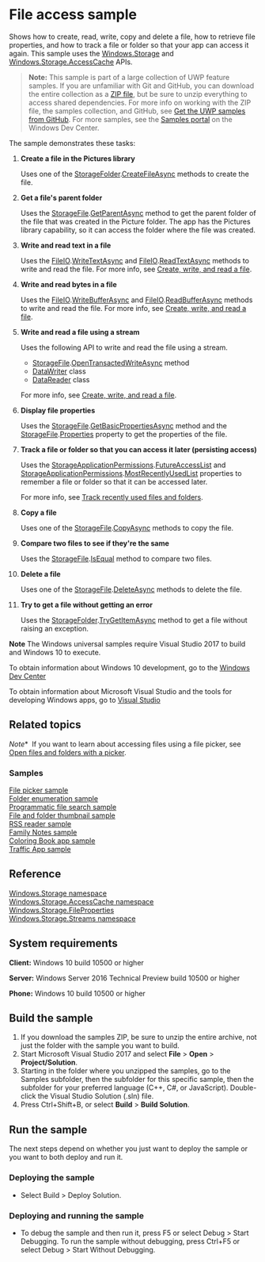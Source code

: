 ﻿<!---
  category: FilesFoldersAndLibraries
  samplefwlink: http://go.microsoft.com/fwlink/p/?LinkId=619995
--->

# File access sample

Shows how to create, read, write, copy and delete a file, how to retrieve file properties, and how 
to track a file or folder so that your app can access it again. 
This sample uses the [Windows.Storage](https://msdn.microsoft.com/library/windows/apps/br227346) and 
[Windows.Storage.AccessCache](https://msdn.microsoft.com/library/windows/apps/br207498) APIs.

> **Note:** This sample is part of a large collection of UWP feature samples. 
> If you are unfamiliar with Git and GitHub, you can download the entire collection as a 
> [ZIP file](https://github.com/Microsoft/Windows-universal-samples/archive/master.zip), but be 
> sure to unzip everything to access shared dependencies. For more info on working with the ZIP file, 
> the samples collection, and GitHub, see [Get the UWP samples from GitHub](https://aka.ms/ovu2uq). 
> For more samples, see the [Samples portal](https://aka.ms/winsamples) on the Windows Dev Center. 

The sample demonstrates these tasks:

1.  **Create a file in the Pictures library**

    Uses one of the [StorageFolder](https://msdn.microsoft.com/library/windows/apps/br227230).[CreateFileAsync](https://msdn.microsoft.com/library/windows/apps/br227249) methods to create the file.

2.  **Get a file's parent folder**

    Uses the [StorageFile](https://msdn.microsoft.com/library/windows/apps/br227171).[GetParentAsync](https://msdn.microsoft.com/library/windows/apps/dn298477) method to get the parent folder of the file that was created in the Picture folder. The app has the Pictures library capability, so it can access the folder where the file was created.

3.  **Write and read text in a file**

    Uses the [FileIO](https://msdn.microsoft.com/library/windows/apps/hh701440).[WriteTextAsync](https://msdn.microsoft.com/library/windows/apps/hh701505) and [FileIO](https://msdn.microsoft.com/library/windows/apps/hh701440).[ReadTextAsync](https://msdn.microsoft.com/library/windows/apps/hh701482) methods to write and read the file. For more info, see [Create, write, and read a file](https://msdn.microsoft.com/library/windows/apps/mt185401).

4.  **Write and read bytes in a file**

    Uses the [FileIO](https://msdn.microsoft.com/library/windows/apps/hh701440).[WriteBufferAsync](https://msdn.microsoft.com/library/windows/apps/hh701490) and [FileIO](https://msdn.microsoft.com/library/windows/apps/hh701440).[ReadBufferAsync](https://msdn.microsoft.com/library/windows/apps/hh701468) methods to write and read the file. For more info, see [Create, write, and read a file](https://msdn.microsoft.com/library/windows/apps/mt185401).

5.  **Write and read a file using a stream**

    Uses the following API to write and read the file using a stream.

    -   [StorageFile](https://msdn.microsoft.com/library/windows/apps/br227171).[OpenTransactedWriteAsync](https://msdn.microsoft.com/library/windows/apps/hh996766) method
    -   [DataWriter](https://msdn.microsoft.com/library/windows/apps/br208154) class
    -   [DataReader](https://msdn.microsoft.com/library/windows/apps/br208119) class

    For more info, see [Create, write, and read a file](https://msdn.microsoft.com/library/windows/apps/mt185401).

6.  **Display file properties**

    Uses the [StorageFile](https://msdn.microsoft.com/library/windows/apps/br227171).[GetBasicPropertiesAsync](https://msdn.microsoft.com/library/windows/apps/hh701737) method and the [StorageFile](https://msdn.microsoft.com/library/windows/apps/br227171).[Properties](https://msdn.microsoft.com/library/windows/apps/br227225) property to get the properties of the file.

7.  **Track a file or folder so that you can access it later (persisting access)**

    Uses the [StorageApplicationPermissions](https://msdn.microsoft.com/library/windows/apps/br207456).[FutureAccessList](https://msdn.microsoft.com/library/windows/apps/br207457) and [StorageApplicationPermissions](https://msdn.microsoft.com/library/windows/apps/br207456).[MostRecentlyUsedList](https://msdn.microsoft.com/library/windows/apps/br207458) properties to remember a file or folder so that it can be accessed later.

    For more info, see [Track recently used files and folders](https://msdn.microsoft.com/library/windows/apps/mt186452).

8.  **Copy a file**

    Uses one of the [StorageFile](https://msdn.microsoft.com/library/windows/apps/br227171).[CopyAsync](https://msdn.microsoft.com/library/windows/apps/br227190) methods to copy the file.

9.  **Compare two files to see if they're the same**

    Uses the [StorageFile](https://msdn.microsoft.com/library/windows/apps/br227171).[IsEqual](https://msdn.microsoft.com/library/windows/apps/dn298484) method to compare two files.

10. **Delete a file**

    Uses one of the [StorageFile](https://msdn.microsoft.com/library/windows/apps/br227171).[DeleteAsync](https://msdn.microsoft.com/library/windows/apps/br227199) methods to delete the file.

11. **Try to get a file without getting an error**

    Uses the [StorageFolder](https://msdn.microsoft.com/library/windows/apps/br227230).[TryGetItemAsync](https://msdn.microsoft.com/library/windows/apps/dn251721) method to get a file without raising an exception.

**Note** The Windows universal samples require Visual Studio 2017 to build and Windows 10 to execute.
 
To obtain information about Windows 10 development, go to the [Windows Dev Center](http://go.microsoft.com/fwlink/?LinkID=532421)

To obtain information about Microsoft Visual Studio and the tools for developing Windows apps, go to [Visual Studio](http://go.microsoft.com/fwlink/?LinkID=532422)

## Related topics

*Note**  If you want to learn about accessing files using a file picker, see [Open files and folders with a picker](https://msdn.microsoft.com/library/windows/apps/mt186456).

### Samples

[File picker sample](http://go.microsoft.com/fwlink/p/?linkid=231464)  
[Folder enumeration sample](http://go.microsoft.com/fwlink/p/?linkid=231512)  
[Programmatic file search sample](http://go.microsoft.com/fwlink/p/?linkid=231532)  
[File and folder thumbnail sample](http://go.microsoft.com/fwlink/p/?linkid=231522)  
[RSS reader sample](https://github.com/Microsoft/Windows-appsample-rssreader)  
[Family Notes sample](https://github.com/Microsoft/Windows-appsample-familynotes)  
[Coloring Book app sample](https://github.com/Microsoft/Windows-appsample-coloringbook)  
[Traffic App sample](https://github.com/microsoft/windows-appsample-trafficapp/)  

## Reference

[Windows.Storage namespace](https://msdn.microsoft.com/library/windows/apps/br227346)  
[Windows.Storage.AccessCache namespace](https://msdn.microsoft.com/library/windows/apps/br207498)  
[Windows.Storage.FileProperties](https://msdn.microsoft.com/library/windows/apps/br207831)  
[Windows.Storage.Streams namespace](https://msdn.microsoft.com/library/windows/apps/br241791)  

## System requirements

**Client:** Windows 10 build 10500 or higher

**Server:** Windows Server 2016 Technical Preview build 10500 or higher

**Phone:** Windows 10 build 10500 or higher

## Build the sample

1. If you download the samples ZIP, be sure to unzip the entire archive, not just the folder with the sample you want to build. 
2. Start Microsoft Visual Studio 2017 and select **File** \> **Open** \> **Project/Solution**.
3. Starting in the folder where you unzipped the samples, go to the Samples subfolder, then the subfolder for this specific sample, then the subfolder for your preferred language (C++, C#, or JavaScript). Double-click the Visual Studio Solution (.sln) file.
4. Press Ctrl+Shift+B, or select **Build** \> **Build Solution**.

## Run the sample

The next steps depend on whether you just want to deploy the sample or you want to both deploy and run it.

### Deploying the sample

- Select Build > Deploy Solution. 

### Deploying and running the sample

- To debug the sample and then run it, press F5 or select Debug >  Start Debugging. To run the sample without debugging, press Ctrl+F5 or select Debug > Start Without Debugging. 

